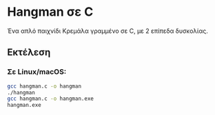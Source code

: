 # Hangman σε C

Ένα απλό παιχνίδι Κρεμάλα γραμμένο σε C, με 2 επίπεδα δυσκολίας.

## Εκτέλεση

### Σε Linux/macOS:
```bash
gcc hangman.c -o hangman
./hangman
gcc hangman.c -o hangman.exe
hangman.exe
